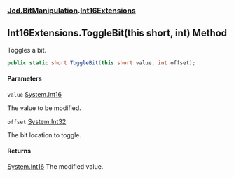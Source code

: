 ### [Jcd.BitManipulation](Jcd.BitManipulation.md 'Jcd.BitManipulation').[Int16Extensions](Jcd.BitManipulation.Int16Extensions.md 'Jcd.BitManipulation.Int16Extensions')

## Int16Extensions.ToggleBit(this short, int) Method

Toggles a bit.

```csharp
public static short ToggleBit(this short value, int offset);
```
#### Parameters

<a name='Jcd.BitManipulation.Int16Extensions.ToggleBit(thisshort,int).value'></a>

`value` [System.Int16](https://docs.microsoft.com/en-us/dotnet/api/System.Int16 'System.Int16')

The value to be modified.

<a name='Jcd.BitManipulation.Int16Extensions.ToggleBit(thisshort,int).offset'></a>

`offset` [System.Int32](https://docs.microsoft.com/en-us/dotnet/api/System.Int32 'System.Int32')

The bit location to toggle.

#### Returns
[System.Int16](https://docs.microsoft.com/en-us/dotnet/api/System.Int16 'System.Int16')
The modified value.